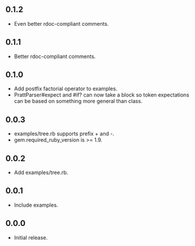 ## 0.1.2 ##

  * Even better rdoc-compliant comments.

## 0.1.1 ##

  * Better rdoc-compliant comments.

## 0.1.0 ##

  * Add postfix factorial operator to examples.
  * PrattParser#expect and #if? can now take a block so token
    expectations can be based on something more general than class.

## 0.0.3 ##

  * examples/tree.rb supports prefix + and -.
  * gem.required_ruby_version is >= 1.9.

## 0.0.2 ##

  * Add examples/tree.rb.

## 0.0.1 ##

  * Include examples.

## 0.0.0 ##

  * Initial release.
		
